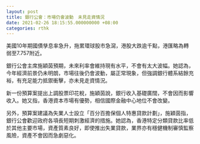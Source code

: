 ```yaml
---
layout: post
title: 銀行公會：市場仍會波動　未見走資情況
date: 2021-02-26 18:15:55.000000000 +08:00
categories: rthk
---
```


美國10年期國債孳息率急升，拖累環球股市急瀉，港股大跌逾千點，港匯略為轉弱至7.757附近。

銀行公會主席施穎茵預期，未來利率會維持現有水平，不會有太大波幅。她認為，今年經濟前景仍未明朗，市場往後仍會波動，屬正常現象，但強調銀行體系結餘充裕，有充足能力抵禦衝擊，亦未見走資情況。

新一份預算案提出上調股票印花稅，施穎茵說，銀行收入基礎廣闊，不會因而影響收入。她又指，香港資本市場有優勢，相信國際金融中心地位不會改變。

另外，預算案建議為失業人士設立「百分百擔保個人特惠貸款計劃」，施穎茵指，銀行公會歡迎政府各項長短期刺激經濟的措施。她認為，香港特定分類貸款比率低於其他主要市場，資產質素良好，即使推出失業貸款，業界亦有穩健機制審慎監察風險，資產不會因而急劇惡化。
